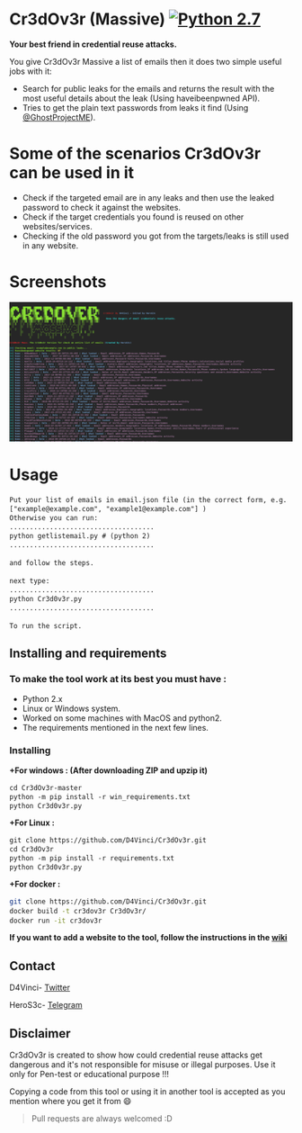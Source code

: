 # Cr3dOv3r (Massive) [![Python 2.7](https://img.shields.io/badge/Python-2.7-yellow.svg)](http://www.python.org/download/) 

**Your best friend in credential reuse attacks.**

You give Cr3dOv3r Massive a list of emails then it does two simple useful jobs with it:
- Search for public leaks for the emails and returns the result with the most useful details about the leak (Using haveibeenpwned API).
- Tries to get the plain text passwords from leaks it find (Using [@GhostProjectME](https://twitter.com/GhostProjectME)).

# Some of the scenarios Cr3dOv3r can be used in it
- Check if the targeted email are in any leaks and then use the leaked password to check it against the websites.
- Check if the target credentials you found is reused on other websites/services.
- Checking if the old password you got from the targets/leaks is still used in any website.


# Screenshots
![screenshot](https://github.com/HeroS3c/Cr3dOv3r/blob/master/Data/Screen1.png)


# Usage
```
Put your list of emails in email.json file (in the correct form, e.g. ["example@example.com", "example1@example.com"] )
Otherwise you can run:
....................................
python getlistemail.py # (python 2)
....................................

and follow the steps.

next type:
....................................
python Cr3d0v3r.py
....................................
 
To run the script.
```
## Installing and requirements
### To make the tool work at its best you must have :
- Python 2.x 
- Linux or Windows system.
- Worked on some machines with MacOS and python2.
- The requirements mentioned in the next few lines.

### Installing
**+For windows : (After downloading ZIP and upzip it)**
```
cd Cr3dOv3r-master
python -m pip install -r win_requirements.txt
python Cr3d0v3r.py 
```
**+For Linux :**
```
git clone https://github.com/D4Vinci/Cr3dOv3r.git
cd Cr3dOv3r
python -m pip install -r requirements.txt
python Cr3d0v3r.py 
```

**+For docker :**
```bash
git clone https://github.com/D4Vinci/Cr3dOv3r.git
docker build -t cr3dov3r Cr3dOv3r/
docker run -it cr3dov3r 
```


**If you want to add a website to the tool, follow the instructions in the [wiki](https://github.com/D4Vinci/Cr3dOv3r/wiki)**

## Contact

D4Vinci- [Twitter](https://twitter.com/D4Vinci1)
 
HeroS3c- [Telegram](https://t.me/HeroS3c)
## Disclaimer
Cr3dOv3r is created to show how could credential reuse attacks get dangerous and it's not responsible for misuse or illegal purposes. Use it only for Pen-test or educational purpose !!!

Copying a code from this tool or using it in another tool is accepted as you mention where you get it from :smile:

> Pull requests are always welcomed :D
